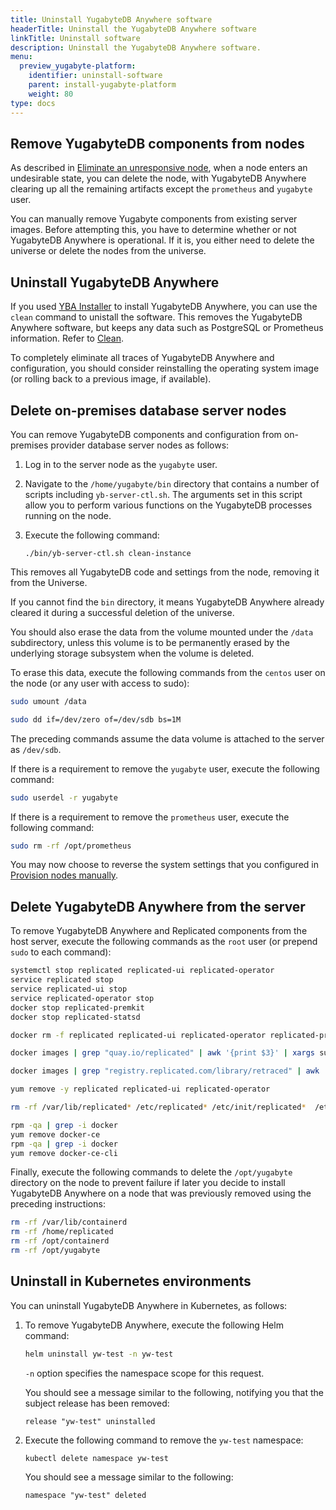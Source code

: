 ```yaml
---
title: Uninstall YugabyteDB Anywhere software
headerTitle: Uninstall the YugabyteDB Anywhere software
linkTitle: Uninstall software
description: Uninstall the YugabyteDB Anywhere software.
menu:
  preview_yugabyte-platform:
    identifier: uninstall-software
    parent: install-yugabyte-platform
    weight: 80
type: docs
---
```


## Remove YugabyteDB components from nodes

As described in [Eliminate an unresponsive node](../../manage-deployments/remove-nodes/), when a node enters an undesirable state, you can delete the node, with YugabyteDB Anywhere clearing up all the remaining artifacts except the `prometheus` and `yugabyte` user.

You can manually remove Yugabyte components from existing server images. Before attempting this, you have to determine whether or not YugabyteDB Anywhere is operational. If it is, you either need to delete the universe or delete the nodes from the universe.

## Uninstall YugabyteDB Anywhere

If you used [YBA Installer](../install-software/installer/) to install YugabyteDB Anywhere, you can use the `clean` command to unistall the software. This removes the YugabyteDB Anywhere software, but keeps any data such as PostgreSQL or Prometheus information. Refer to [Clean](../install-software/installer/#clean-uninstall).

To completely eliminate all traces of YugabyteDB Anywhere and configuration, you should consider reinstalling the operating system image (or rolling back to a previous image, if available).

## Delete on-premises database server nodes

You can remove YugabyteDB components and configuration from on-premises provider database server nodes as follows:

1. Log in to the server node as the `yugabyte` user.

1. Navigate to the `/home/yugabyte/bin` directory that contains a number of scripts including `yb-server-ctl.sh`. The arguments set in this script allow you to perform various functions on the YugabyteDB processes running on the node.

1. Execute the following command:

    ```shell
    ./bin/yb-server-ctl.sh clean-instance
    ```

This removes all YugabyteDB code and settings from the node, removing it from the Universe.

If you cannot find the `bin` directory, it means YugabyteDB Anywhere already cleared it during a successful deletion of the universe.

You should also erase the data from the volume mounted under the `/data` subdirectory, unless this volume is to be permanently erased by the underlying storage subsystem when the volume is deleted.

To erase this data, execute the following commands from the `centos` user on the node (or any user with access to sudo):

```sh
sudo umount /data
```

```sh
sudo dd if=/dev/zero of=/dev/sdb bs=1M
```

The preceding commands assume the data volume is attached to the server as `/dev/sdb`.

If there is a requirement to remove the `yugabyte` user, execute the following command:

```sh
sudo userdel -r yugabyte
```

If there is a requirement to remove the `prometheus` user, execute the following command:

```sh
sudo rm -rf /opt/prometheus
```

You may now choose to reverse the system settings that you configured in [Provision nodes manually](../../configure-yugabyte-platform/set-up-cloud-provider/on-premises/#provision-nodes-manually).

## Delete YugabyteDB Anywhere from the server

To remove YugabyteDB Anywhere and Replicated components from the host server, execute the following commands as the `root` user (or prepend `sudo` to each command):

```sh
systemctl stop replicated replicated-ui replicated-operator
service replicated stop
service replicated-ui stop
service replicated-operator stop
docker stop replicated-premkit
docker stop replicated-statsd
```

```sh
docker rm -f replicated replicated-ui replicated-operator replicated-premkit replicated-statsd retraced-api retraced-processor retraced-cron retraced-nsqd retraced-postgres
```

```sh
docker images | grep "quay.io/replicated" | awk '{print $3}' | xargs sudo docker rmi -f
```

```sh
docker images | grep "registry.replicated.com/library/retraced" | awk '{print $3}' | xargs sudo docker rmi -f
```

```sh
yum remove -y replicated replicated-ui replicated-operator
```

```sh
rm -rf /var/lib/replicated* /etc/replicated* /etc/init/replicated*  /etc/default/replicated* /etc/systemd/system/replicated* /etc/sysconfig/replicated* /etc/systemd/system/multi-user.target.wants/replicated* /run/replicated*
```

```sh
rpm -qa | grep -i docker
yum remove docker-ce
rpm -qa | grep -i docker
yum remove docker-ce-cli
```

Finally, execute the following commands to delete the `/opt/yugabyte` directory on the node to prevent failure if later you decide to install YugabyteDB Anywhere on a node that was previously removed using the preceding instructions:

```sh
rm -rf /var/lib/containerd
rm -rf /home/replicated
rm -rf /opt/containerd
rm -rf /opt/yugabyte
```

<!--

You can uninstall YugabyteDB Anywhere in the Kubernetes environments.

## Uninstall in Docker environments

You can stop and remove YugabyteDB Anywhere on Replicated, as follows:

1. Execute the following command to gain access to applications installed on Replicated:

    ```sh
    /usr/local/bin/replicated apps
    ```

2. To stop YugabyteDB Anywhere, execute the following command, replacing *appid* with the application ID of YugabyteDB Anywhere obtained from the preceding step:

    ```sh
    /usr/local/bin/replicated app <appid> stop
    ```

THE rm COMMAND IN STEP 3 DOESN'T WORK, AS PER DEV. THIS IS WHY THIS WHOLE SECTION IS BEING REMOVED FOR NOW

3. Remove YugabyteDB Anywhere, as follows:

    ```sh
    /usr/local/bin/replicated app <appid> rm
    ```

2. Remove all YugabyteDB Anywhere containers, as follows:

    ```sh
    sudo docker images | grep "yuga" | awk '{print $3}' | xargs docker rmi -f
    ```

3. Delete the mapped directory, as follows:

    ```sh
    sudo rm -rf /opt/yugabyte
    ```

6. Uninstall Replicated by following instructions provided in [Removing Replicated](https://help.replicated.com/docs/native/customer-installations/installing-via-script/#removing-replicated).
-->

## Uninstall in Kubernetes environments

You can uninstall YugabyteDB Anywhere in Kubernetes, as follows:

1. To remove YugabyteDB Anywhere, execute the following Helm command:

    ```sh
    helm uninstall yw-test -n yw-test
    ```

    `-n` option specifies the namespace scope for this request.

    You should see a message similar to the following, notifying you that the subject release has been removed:

    ```output
    release "yw-test" uninstalled
    ```

2. Execute the following command to remove the `yw-test` namespace:

    ```sh
    kubectl delete namespace yw-test
    ```

    You should see a message similar to the following:

    ```output
    namespace "yw-test" deleted
    ```
